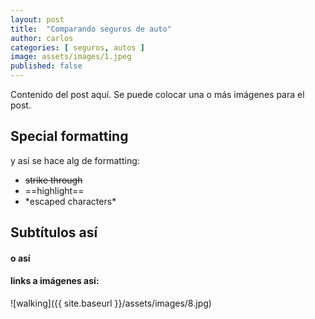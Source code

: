 ```yaml
---
layout: post
title:  "Comparando seguros de auto"
author: carlos
categories: [ seguros, autos ]
image: assets/images/1.jpeg
published: false
---
```

Contenido del post aquí.
Se puede colocar una o más imágenes para el post.

## Special formatting

y así se hace alg de formatting:

+ ~~strike through~~
+ ==highlight==
+ \*escaped characters\*


## Subtítulos así

#### o así

#### links a imágenes así:
![walking]({{ site.baseurl }}/assets/images/8.jpg)
